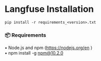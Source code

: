 # Langfuse Installation


```shell
pip install -r requirements_<version>.txt
```

### 📦 <b>Requirements</b>
•	Node.js and npm (https://nodejs.org/en )
<br>
•	npm install -g npm@10.2.0
